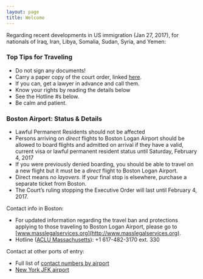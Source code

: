 ```yaml
---
layout: page
title: Welcome
---
```


Regarding recent developments in US immigration (Jan 27, 2017), for nationals of Iraq,
Iran, Libya, Somalia, Sudan, Syria, and Yemen:

### Top Tips for Traveling

  * Do not sign any documents!
  * Carry a paper copy of the court order, linked [here][tro].
  * If you can, get a lawyer in advance and call them.  
  * Know your rights by reading the details below
  * See the Hotline #s below.
  * Be calm and patient.  

### Boston Airport: Status & Details

  * Lawful Permanent Residents should not be affected
  * Persons arriving on *direct* flights to Boston Logan Airport should be allowed to
    board flights and admitted on arrival if they have a valid, current visa or
    lawful permanent resident status until Saturday, February 4, 2017
  * If you were previously denied boarding, you should be able to travel on a new
    flight but it must be a *direct* flight to Boston Logan Airport.
  * Direct means *no layovers*. If your final stop is elsewhere, purchase a separate
    ticket from Boston.  
  * The Court’s ruling stopping the Executive Order will last until February 4, 2017.

Contact info in Boston:

  * For updated information regarding the travel ban and protections applying to
    those traveling to Boston Logan Airport,
    please go to [www.masslegalservices.org](http://www.masslegalservices.org).
  * Hotline ([ACLU Massachusetts](https://twitter.com/ACLU_Mass)):
    +1 617-482-3170 ext. 330

Contact at other ports of entry:

  * Full list of [contact numbers by airport][contactsheet]
  * [New York JFK airport](https://nobanusa.com/)

[tro]: jan31.pdf
[contactsheet]: https://docs.google.com/spreadsheets/d/1q6nqBX-K3tjLjOlEUDa2K4AzmS__KoPPdNlEy-F2eQk/edit#gid=2104340971
